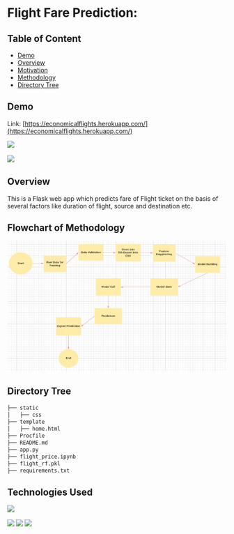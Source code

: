 # Flight Fare Prediction: 

## Table of Content
  * [Demo](#demo)
  * [Overview](#overview)
  * [Motivation](#motivation)
  * [Methodology](#deployement-on-heroku)
  * [Directory Tree](#directory-tree)


## Demo
Link: [https://economicalflights.herokuapp.com/](https://economicalflights.herokuapp.com/)

[![](https://i.imgur.com/R1g2wvC.png)](https://flight-price-prediction-api.herokuapp.com/)

[![](https://i.imgur.com/p0aeL6c.png)](https://flight-price-prediction-api.herokuapp.com/)

## Overview
This is a Flask web app which predicts fare of Flight ticket on the basis of several factors like duration of flight, source and destination etc.

## Flowchart of Methodology
<p align="center">
<img src="https://github.com/mitul01/EconomicalFlights/blob/master/static/css/flowchart.JPG" width="600" height="300"/>
 </p>

## Directory Tree 
```
├── static 
│   ├── css
├── template
│   ├── home.html
├── Procfile
├── README.md
├── app.py
├── flight_price.ipynb
├── flight_rf.pkl
├── requirements.txt
```

## Technologies Used

![](https://forthebadge.com/images/badges/made-with-python.svg)

[<img target="_blank" src="https://flask.palletsprojects.com/en/1.1.x/_images/flask-logo.png" width=170>](https://flask.palletsprojects.com/en/1.1.x/) [<img target="_blank" src="https://number1.co.za/wp-content/uploads/2017/10/gunicorn_logo-300x85.png" width=280>](https://gunicorn.org) [<img target="_blank" src="https://scikit-learn.org/stable/_static/scikit-learn-logo-small.png" width=200>](https://scikit-learn.org/stable/) 
